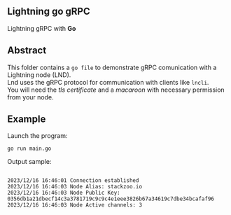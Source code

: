 ## Lightning go gRPC

Lightning gRPC with **Go**  

## Abstract
This folder contains a `go file` to demonstrate gRPC comunication with a Lightning node (LND).  
Lnd uses the gRPC protocol for communication with clients like `lncli`.  
You will need the *tls certificate* and a *macaroon* with necessary permission from your node.  


## Example
Launch the program:  
```console
go run main.go
```  
Output sample:  
```console

2023/12/16 16:46:01 Connection established
2023/12/16 16:46:03 Node Alias: stackzoo.io
2023/12/16 16:46:03 Node Public Key: 0356db1a21dbecf14c3a3781719c9c9c4e1eee3826b67a34619c7dbe34bcafaf96
2023/12/16 16:46:03 Node Active channels: 3
```  


